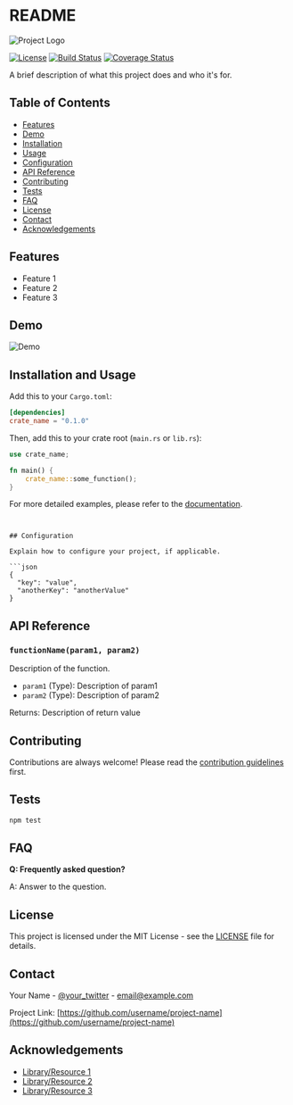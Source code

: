 # README

![Project Logo](logo_url.png)

[![License](https://img.shields.io/badge/License-MIT-blue.svg)](LICENSE)
[![Build Status](https://travis-ci.org/username/project-name.svg?branch=master)](https://travis-ci.org/username/project-name)
[![Coverage Status](https://coveralls.io/repos/github/username/project-name/badge.svg?branch=master)](https://coveralls.io/github/username/project-name?branch=master)

A brief description of what this project does and who it's for.

## Table of Contents

- [Features](#features)
- [Demo](#demo)
- [Installation](#installation)
- [Usage](#usage)
- [Configuration](#configuration)
- [API Reference](#api-reference)
- [Contributing](#contributing)
- [Tests](#tests)
- [FAQ](#faq)
- [License](#license)
- [Contact](#contact)
- [Acknowledgements](#acknowledgements)

## Features

- Feature 1
- Feature 2
- Feature 3

## Demo

![Demo](demo.gif)

## Installation and Usage

Add this to your `Cargo.toml`:

```toml
[dependencies]
crate_name = "0.1.0"
```

Then, add this to your crate root (`main.rs` or `lib.rs`):

```rust
use crate_name;

fn main() {
    crate_name::some_function();
}
```

For more detailed examples, please refer to the [documentation](https://docs.rs/crate_name).
```


## Configuration

Explain how to configure your project, if applicable.

```json
{
  "key": "value",
  "anotherKey": "anotherValue"
}
```

## API Reference

### `functionName(param1, param2)`

Description of the function.

- `param1` (Type): Description of param1
- `param2` (Type): Description of param2

Returns: Description of return value

## Contributing

Contributions are always welcome! Please read the [contribution guidelines](CONTRIBUTING.md) first.

## Tests

```bash
npm test
```

## FAQ

**Q: Frequently asked question?**

A: Answer to the question.

## License

This project is licensed under the MIT License - see the [LICENSE](LICENSE) file for details.

## Contact

Your Name - [@your_twitter](https://twitter.com/your_twitter) - email@example.com

Project Link: [https://github.com/username/project-name](https://github.com/username/project-name)

## Acknowledgements

- [Library/Resource 1](https://example.com)
- [Library/Resource 2](https://example.com)
- [Library/Resource 3](https://example.com)
